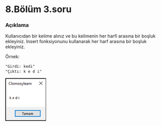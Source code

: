 # 8.Bölüm 3.soru

### Açıklama

Kullanıcıdan bir kelime alınız ve bu kelimenin her harfi arasına bir boşluk ekleyiniz. Insert fonksiyonunu kullanarak her harf arasına bir boşluk ekleyiniz.

Örnek:

    "Girdi: kedi"
    "Çıktı: k e d i"


![Bolum 8-Soru 3- Çıktı 1](Bolum8_3_Cikti1.png)

